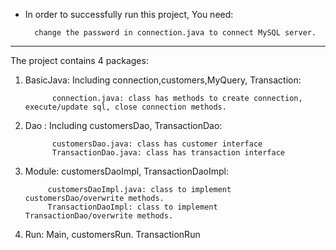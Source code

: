 
* In order to successfully run this project, You need:


        change the password in connection.java to connect MySQL server.





---------------------
The project contains 4 packages:

1. BasicJava: Including connection,customers,MyQuery, Transaction:

             connection.java: class has methods to create connection, execute/update sql, close connection methods. 
             
2. Dao : Including customersDao, TransactionDao:
             
             customersDao.java: class has customer interface
             TransactionDao.java: class has transaction interface
             
3. Module: customersDaoImpl, TransactionDaoImpl:
            
            customersDaoImpl.java: class to implement customersDao/overwrite methods.
            TransactionDaoImpl: class to implement TransactionDao/overwrite methods.
            
4. Run: Main, customersRun. TransactionRun
